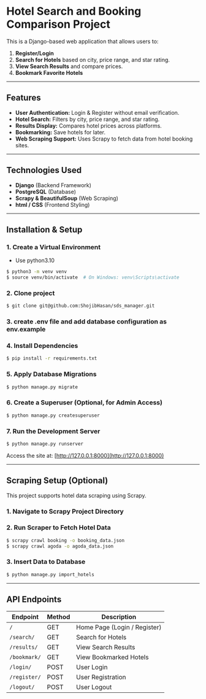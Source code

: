 # Hotel Search and Booking Comparison Project

This is a Django-based web application that allows users to:
1. **Register/Login**
2. **Search for Hotels** based on city, price range, and star rating.
3. **View Search Results** and compare prices.
4. **Bookmark Favorite Hotels**

---
## Features
- **User Authentication:** Login & Register without email verification.
- **Hotel Search:** Filters by city, price range, and star rating.
- **Results Display:** Compares hotel prices across platforms.
- **Bookmarking:** Save hotels for later.
- **Web Scraping Support:** Uses Scrapy to fetch data from hotel booking sites.

---
## Technologies Used
- **Django** (Backend Framework)
- **PostgreSQL** (Database)
- **Scrapy & BeautifulSoup** (Web Scraping)
- **html / CSS** (Frontend Styling)

---
## Installation & Setup


### 1. Create a Virtual Environment
- Use python3.10
```sh
$ python3 -m venv venv
$ source venv/bin/activate  # On Windows: venv\Scripts\activate
```

### 2. Clone project 
```sh
$ git clone git@github.com:ShojibHasan/sds_manager.git
```


### 3. create .env file and add database configuration as env.example

### 4. Install Dependencies
```sh
$ pip install -r requirements.txt
```
### 5. Apply Database Migrations
```sh
$ python manage.py migrate
```

### 6. Create a Superuser (Optional, for Admin Access)
```sh
$ python manage.py createsuperuser
```

### 7. Run the Development Server
```sh
$ python manage.py runserver
```
Access the site at: [http://127.0.0.1:8000](http://127.0.0.1:8000)

---
## Scraping Setup (Optional)
This project supports hotel data scraping using Scrapy.

### 1. Navigate to Scrapy Project Directory

### 2. Run Scraper to Fetch Hotel Data
```sh
$ scrapy crawl booking -o booking_data.json
$ scrapy crawl agoda -o agoda_data.json

```

### 3. Insert Data to Database
```sh
$ python manage.py import_hotels
```
---
## API Endpoints
| Endpoint         | Method | Description |
|-----------------|--------|-------------|
| `/`             | GET    | Home Page (Login / Register) |
| `/search/`      | GET    | Search for Hotels |
| `/results/`     | GET    | View Search Results |
| `/bookmark/`    | GET    | View Bookmarked Hotels |
| `/login/`       | POST   | User Login |
| `/register/`    | POST   | User Registration |
| `/logout/`      | POST   | User Logout |




